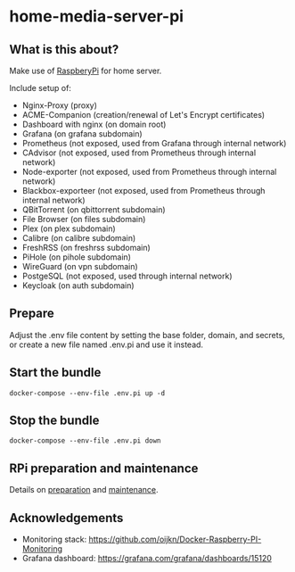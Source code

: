 # home-media-server-pi

## What is this about?
Make use of [RaspberyPi](https://www.raspberrypi.com) for home server.

Include setup of:
- Nginx-Proxy (proxy)
- ACME-Companion (creation/renewal of Let's Encrypt certificates) 
- Dashboard with nginx (on domain root)
- Grafana (on grafana subdomain)
- Prometheus (not exposed, used from Grafana through internal network)
- CAdvisor (not exposed, used from Prometheus through internal network)
- Node-exporter (not exposed, used from Prometheus through internal network)
- Blackbox-exporteer (not exposed, used from Prometheus through internal network)
- QBitTorrent (on qbittorrent subdomain)
- File Browser (on files subdomain)
- Plex (on plex subdomain)
- Calibre (on calibre subdomain)
- FreshRSS (on freshrss subdomain)
- PiHole (on pihole subdomain)
- WireGuard (on vpn subdomain)
- PostgeSQL (not exposed, used through internal network)
- Keycloak (on auth subdomain)
## Prepare
Adjust the .env file content by setting the base folder, domain, and secrets, or create a new file named .env.pi and use it instead.

## Start the bundle
```
docker-compose --env-file .env.pi up -d
```
## Stop the bundle
```
docker-compose --env-file .env.pi down
```

## RPi preparation and maintenance

Details on [preparation](doc/installation.md) and [maintenance](doc/maintenance.md).


## Acknowledgements

- Monitoring stack: https://github.com/oijkn/Docker-Raspberry-PI-Monitoring
- Grafana dashboard: https://grafana.com/grafana/dashboards/15120

